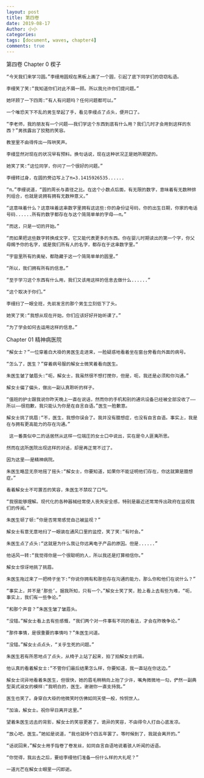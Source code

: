 ```yaml
---
layout: post
title: 第四卷
date: 2019-08-17
Author: 小小
categories: 
tags: [document, waves, chapter4]
comments: true
---
```


第四卷
Chapter 0
楔子

    “今天我们来学习圆。”李缦用圆规在黑板上画了一个圆，引起了底下同学们的窃窃私语。

    李缦笑了笑:“我知道你们对此不屑一顾。所以我允许你们提问题。”

    她环顾了一下四周:“有人有问题吗？任何问题都可以。”

    一个唯恐天下不乱的男生举起了手，看见李缦点了点头，便开口了。

    “李老师，我的朋友有一个问题——我们学这个东西到底有什么用？我们几时才会用到这样的东西？”男孩露出了狡黠的笑容。

    教室里不由得传出一阵哄笑声。

    李缦显然对现在的状况早有预料。换句话说，现在这种状况正是她所期望的。

    她笑了笑:“这位同学，你问了一个很好的问题。”

    李缦转过身，在圆的旁边写上了π=3.1415926535......

    “π，”李缦说道，“圆的周长与直径之比。在这个小数点后面，有无限的数字，意味着有无数种排列组合，也就是说拥有拥有无数种意义。”

    “这意味着什么？这意味着这串数字里拥有这这些:你的身份证号码，你的出生日期，你家的电话号码......所有的数字都存在与这个简简单单的字母——π。”

    “而这，只是一切的开始。”

    “而如果把这些数字转换成文字，它又能代表更多的东西。你在婴儿时期读出的第一个字，你父母赐予你的名字，或是我们所有人的名字，都存在于这串数字里。”

    “宇宙里所有的奥秘，都隐藏于这一个简简单单的圆里。”

    “所以，我们拥有所有的信息。”

    “至于学习这个东西有什么用，我们又该用这样的信息去做什么......”

    “这个取决于你们。”

    李缦扫了一眼全班，先前发言的那个男生立刻低下了头。

    她笑了笑:“我想从现在开始，你们应该好好开始听课了。”

    “为了学会如何去运用这样的信息。”
    
Chapter 01 精神病医院

    “解女士？”一位穿着白大褂的男医生走进来，一脸疑惑地看着坐在窗台旁看向外面的病号。

    “怎么了，医生？”穿着病号服的解女士微笑着看向医生。

    朱医生皱了皱眉头:“呃，解女士，我虽然很不想打搅你，但是，呃，我还是必须和你沟通。”

    解女士偏了偏头，做出一副认真聆听的样子。

    “值班的护士跟我说你昨天晚上一直在说话，然而你的手机和别的通讯设备已经被全部没收了——所以——很抱歉，我只能认为你是在自言自语。”医生一脸歉意。

    解女士挑了挑眉:“不，医生，我想你误会了。我并没有臆想症，也没有自言自语。事实上，我是在与拥有更高能力的存在沟通。”

     这一番类似中二的话居然从这样一位端庄的女士口中说出，实在是令人匪夷所思。

    然而在这所医院出现这样的对话，却是再正常不过了。

    因为这里——是精神病院。

    朱医生略显无奈地摇了摇头:“解女士，你要知道，如果你不能证明他们存在，你这就算是臆想症。”

    看着解女士不可置否的笑容，朱医生不禁叹了口气。

    “我很能够理解。现代化的各种器械经常使人丧失安全感，特别是最近还常常传出政府在监视我们的传闻。”

    朱医生顿了顿:”你是否常常感觉自己被监视？”

    解女士有意无意地扫了一眼装在通风口里的监控，笑了笑:“有时会。”

    朱医生点了点头:“这就是为什么我让你远离电子产品的原因。但是......”

    他话风一转:“我觉得你是一个很聪明的人，所以我还是打算相信你。”

    解女士惊讶地挑了挑眉。

    朱医生拖过来了一把椅子坐下:“你说你拥有和那些存在沟通的能力，那么你和他们在说什么？”

    “事实上，并不是‘那些’。据我所知，只有一个。”解女士笑了笑，脸上看上去有些为难，“呃，事实上，我们有一些争论。”

    “和那个声音？”朱医生皱了皱眉头。

    “没错。”解女士看上去有些感慨，“我们两个对一件事有不同的看法，才会在昨晚争论。”

    “那件事情，是很重要的事情吗？”朱医生问道。

    “没错。”解女士点点头，“关乎生死的问题。”

    朱医生若有所思地点了点头，从椅子上站了起来，拍了拍解女士的肩。

    他认真的看着解女士:“不管你们最后结果怎么样，你要知道，我一直站在你这边。”

    解女士诧异地看着朱医生，但很快，她的眉毛稍稍向上抬了少许，嘴角微微地一勾，俨然一副典型英式淑女的模样:“我明白的，医生。谢谢你一直支持我。”

    医生也笑了。身穿白大褂的他微笑时仿佛如同天使一般，怜悯世人。

    “加油，解女士。祝你早日离开这里。”

    望着朱医生远去的背影，解女士的笑容更甚了。诡异的笑容，不由得令人打自心底发凉。

    “放心吧，医生。”她如是说道，“我也就待个四五年罢了。等时候到了，我就会离开的。”

    “话说回来，”解女士用手指卷了卷发丝，如同自言自语地说着骇人听闻的话语。

    “你觉得，我出去之后，要给李缦他们准备一份什么样的大礼呢？”

    一道光芒在解女士眼里一闪即逝。
